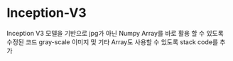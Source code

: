 # Inception-V3
Inception V3 모델을 기반으로 jpg가 아닌 Numpy Array를 바로 활용 할 수 있도록 수정된 코드
gray-scale 이미지 및 기타 Array도 사용할 수 있도록 stack code를 추가
